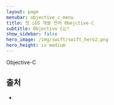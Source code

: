 ```yaml
---
layout: page
menubar: objective_c_menu
title: 첫 iOS 개발 언어 Obejctive-C
subtitle: Objective C는?
show_sidebar: false
hero_image: /img/swift/swift_hero2.png
hero_height: is-medium
---
```


Objective-C

## 출처
- 